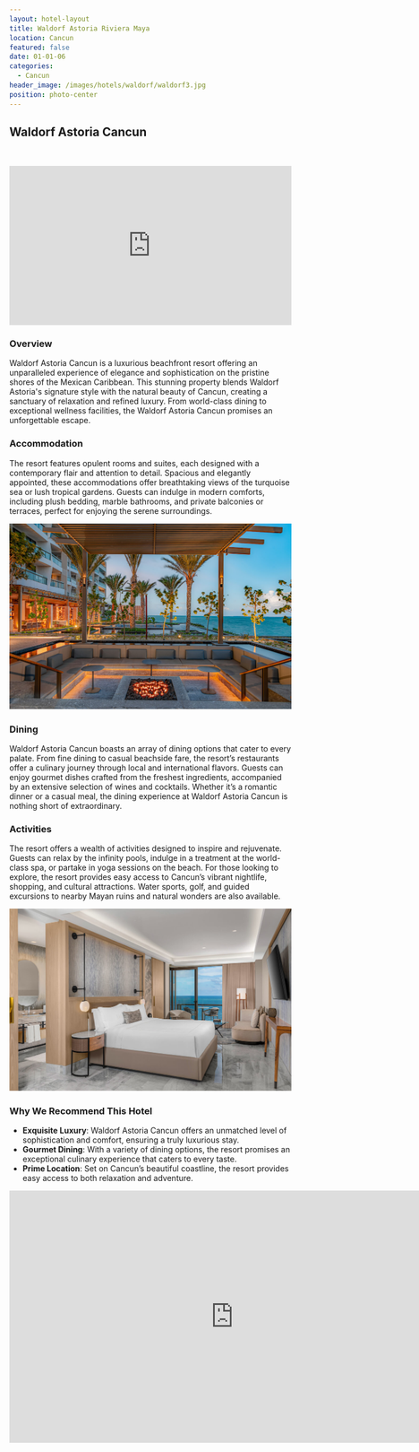 ```yaml
---
layout: hotel-layout
title: Waldorf Astoria Riviera Maya
location: Cancun
featured: false
date: 01-01-06
categories:
  - Cancun
header_image: /images/hotels/waldorf/waldorf3.jpg
position: photo-center
---
```


## Waldorf Astoria Cancun

&nbsp;

<style>.embed-container { position: relative; padding-bottom: 56.25%; height: 0; overflow: hidden; max-width: 100%; } .embed-container iframe, .embed-container object, .embed-container embed { position: absolute; top: 0; left: 0; width: 100%; height: 100%; }</style><div class='embed-container'><iframe src='https://www.youtube.com/embed/oqhKM44bS-Y' frameborder='0' allowfullscreen></iframe></div>

### Overview
Waldorf Astoria Cancun is a luxurious beachfront resort offering an unparalleled experience of elegance and sophistication on the pristine shores of the Mexican Caribbean. This stunning property blends Waldorf Astoria's signature style with the natural beauty of Cancun, creating a sanctuary of relaxation and refined luxury. From world-class dining to exceptional wellness facilities, the Waldorf Astoria Cancun promises an unforgettable escape.

### Accommodation
The resort features opulent rooms and suites, each designed with a contemporary flair and attention to detail. Spacious and elegantly appointed, these accommodations offer breathtaking views of the turquoise sea or lush tropical gardens. Guests can indulge in modern comforts, including plush bedding, marble bathrooms, and private balconies or terraces, perfect for enjoying the serene surroundings.

![](/images/hotels/waldorf/waldorf2.jpg)

### Dining
Waldorf Astoria Cancun boasts an array of dining options that cater to every palate. From fine dining to casual beachside fare, the resort’s restaurants offer a culinary journey through local and international flavors. Guests can enjoy gourmet dishes crafted from the freshest ingredients, accompanied by an extensive selection of wines and cocktails. Whether it’s a romantic dinner or a casual meal, the dining experience at Waldorf Astoria Cancun is nothing short of extraordinary.

### Activities
The resort offers a wealth of activities designed to inspire and rejuvenate. Guests can relax by the infinity pools, indulge in a treatment at the world-class spa, or partake in yoga sessions on the beach. For those looking to explore, the resort provides easy access to Cancun’s vibrant nightlife, shopping, and cultural attractions. Water sports, golf, and guided excursions to nearby Mayan ruins and natural wonders are also available.

![](/images/hotels/waldorf/waldorf1.jpg)

### Why We Recommend This Hotel
- **Exquisite Luxury**: Waldorf Astoria Cancun offers an unmatched level of sophistication and comfort, ensuring a truly luxurious stay.
- **Gourmet Dining**: With a variety of dining options, the resort promises an exceptional culinary experience that caters to every taste.
- **Prime Location**: Set on Cancun’s beautiful coastline, the resort provides easy access to both relaxation and adventure.

<iframe src="https://www.google.com/maps/embed?pb=!1m18!1m12!1m3!1d3726.0115183341723!2d-86.83924718870078!3d20.952052580597567!2m3!1f0!2f0!3f0!3m2!1i1024!2i768!4f13.1!3m3!1m2!1s0x8f4e86bbd3ad2393%3A0xe859ab15a7cbbd32!2sWaldorf%20Astoria%20Cancun!5e0!3m2!1ses!2ses!4v1724960197511!5m2!1ses!2ses" width="800" height="450" style="border:0;" allowfullscreen="" loading="lazy" referrerpolicy="no-referrer-when-downgrade"></iframe>